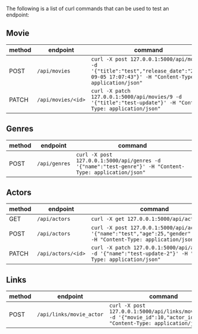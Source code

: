The following is a list of curl commands that can be used to test an endpoint:

## Movie

| method | endpoint | command |
|---|---|---|
| POST | `/api/movies` | `curl -X post 127.0.0.1:5000/api/movies -d '{"title":"test","release_date":"2020-09-05 17:07:43"}' -H "Content-Type: application/json"` |
| PATCH | `/api/movies/<id>` | `curl -X patch 127.0.0.1:5000/api/movies/9 -d '{"title":"test-update"}' -H "Content-Type: application/json"` |

## Genres

| method | endpoint | command |
|---|---|---|
| POST | `/api/genres` | `curl -X post 127.0.0.1:5000/api/genres -d '{"name":"test-genre"}' -H "Content-Type: application/json"` |

## Actors

| method | endpoint | command |
|---|---|---|
| GET | `/api/actors` | `curl -X get 127.0.0.1:5000/api/actors` |
| POST | `/api/actors` | `curl -X post 127.0.0.1:5000/api/actors -d '{"name":"test","age":25,"gender":"male"}' -H "Content-Type: application/json"` |
| PATCH | `/api/actors/<id>` | `curl -X patch 127.0.0.1:5000/api/actors/1 -d '{"name":"test-update-2"}' -H "Content-Type: application/json"` |

## Links

| method | endpoint | command |
|---|---|---|
| POST | `/api/links/movie_actor` | `curl -X post 127.0.0.1:5000/api/links/movie_actor -d '{"movie_id":10,"actor_id":1}' -H "Content-Type: application/json"`